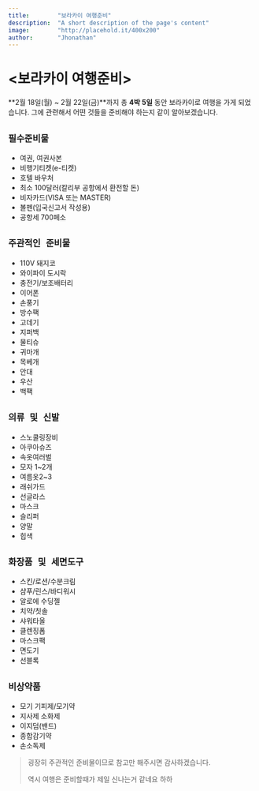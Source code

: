 ```yaml
---
title:        "보라카이 여행준비"
description:  "A short description of the page's content"
image:        "http://placehold.it/400x200"
author:       "Jhonathan"
---
```


# <보라카이 여행준비>

**2월 18일(월) ~ 2월 22일(금)**까지 총 **4박 5일** 동안 보라카이로 여행을 가게 되었습니다.
그에 관련해서 어떤 것들을 준비해야 하는지 같이 알아보겠습니다.

`필수준비물`
---
  * 여권, 여권사본
  * 비행기티켓(e-티켓)
  * 호텔 바우처
  * 최소 100달러(칼리부 공항에서 환전할 돈)
  * 비자카드(VISA 또는 MASTER)
  * 볼펜(입국신고서 작성용)
  * 공항세 700페소

`주관적인 준비물`
---
  * 110V 돼지코
  * 와이파이 도시락
  * 충전기/보조배터리
  * 이어폰
  * 손풍기
  * 방수팩
  * 고데기
  * 지퍼백
  * 물티슈
  * 귀마개
  * 목베개
  * 안대
  * 우산
  * 백팩

`의류 및 신발`
---
  * 스노쿨링장비
  * 아쿠아슈즈
  * 속옷여러벌
  * 모자 1~2개
  * 여름옷2~3
  * 래쉬가드
  * 선글라스
  * 마스크
  * 슬리퍼
  * 양말
  * 힙색

`화장품 및 세면도구`
---
  * 스킨/로션/수분크림
  * 샴푸/린스/바디워시
  * 알로에 수딩젤
  * 치약/칫솔
  * 샤워타올
  * 클렌징폼
  * 마스크팩
  * 면도기
  * 선블록

`비상약품`
---
  * 모기 기피제/모기약
  * 지사제 소화제
  * 이지덤(밴드)
  * 종합감기약
  * 손소독제

> 굉장히 주관적인 준비물이므로
> 참고만 해주시면 감사하겠습니다.
>
> 역시 여행은 준비할때가 제일
> 신나는거 같네요 하하
